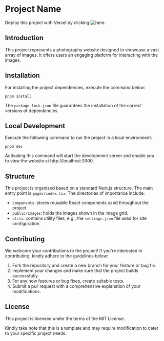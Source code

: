# Project Name

Deploy this project with Vercel by clicking ![here](https://vercel.com/new/clone?repository-url=https%3A%2F%2Fgithub.com%2F9d8dev%2Fphotos&project-name=photos&repository-name=photos).

## Introduction

This project represents a photography website designed to showcase a vast array of images. It offers users an engaging platform for interacting with the images.

## Installation

For installing the project dependencies, execute the command below:

```
pnpm install
```

The `package-lock.json` file guarantees the installation of the correct versions of dependencies.

## Local Development

Execute the following command to run the project in a local environment:

```
pnpm dev
```

Activating this command will start the development server and enable you to view the website at http://localhost:3000.

## Structure

This project is organized based on a standard Next.js structure. The main entry point is `pages/index.tsx`. The directories of importance include:

- `components`: stores reusable React components used throughout the project.
- `public/images`: holds the images shown in the image grid.
- `utils`: contains utility files, e.g., the `settings.json` file used for site configuration.

## Contributing

We welcome your contributions to the project! If you're interested in contributing, kindly adhere to the guidelines below:

1. Fork the repository and create a new branch for your feature or bug fix.
2. Implement your changes and make sure that the project builds successfully.
3. For any new features or bug fixes, create suitable tests.
4. Submit a pull request with a comprehensive explanation of your modifications.

## License

This project is licensed under the terms of the MIT License.

Kindly take note that this is a template and may require modification to cater to your specific project needs.
